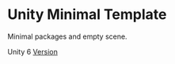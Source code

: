 # Unity Minimal Template
Minimal packages and empty scene.

Unity 6 [Version](ProjectSettings/ProjectVersion.txt)
